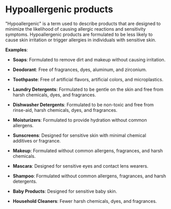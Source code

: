 # Hypoallergenic products

"Hypoallergenic" is a term used to describe products that are designed to minimize the likelihood of causing allergic reactions and sensitivity symptoms. Hypoallergenic products are formulated to be less likely to cause skin irritation or trigger allergies in individuals with sensitive skin.

**Examples**:

* **Soaps**: Formulated to remove dirt and makeup without causing irritation.

* **Deodorant**: Free of fragrances, dyes, aluminum, and zirconium.

* **Toothpaste**: Free of artificial flavors, artificial colors, and microplastics.

* **Laundry Detergents**: Formulated to be gentle on the skin and free from harsh chemicals, dyes, and fragrances.

* **Dishwasher Detergents**: Formulated to be non-toxic and free from rinse-aid, harsh chemicals, dyes, and fragrances.

* **Moisturizers**: Formulated to provide hydration without common allergens.

* **Sunscreens**: Designed for sensitive skin with minimal chemical additives or fragrance.

* **Makeup**: Formulated without common allergens, fragrances, and harsh chemicals.

* **Mascara**: Designed for sensitive eyes and contact lens wearers.

* **Shampoo**: Formulated without common allergens, fragrances, and harsh detergents.

* **Baby Products**: Designed for sensitive baby skin.

* **Household Cleaners**: Fewer harsh chemicals, dyes, and fragrances.

